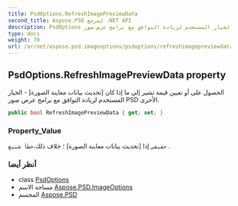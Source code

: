 ```yaml
---
title: PsdOptions.RefreshImagePreviewData
second_title: Aspose.PSD لمرجع .NET API
description: PsdOptions ملكية. الحصول على أو تعيين قيمة تشير إلى ما إذا كان تحديث بيانات معاينة الصورة  الخيار المستخدم لزيادة التوافق مع برامج عرض صور PSD الأخرى.
type: docs
weight: 70
url: /ar/net/aspose.psd.imageoptions/psdoptions/refreshimagepreviewdata/
---
```

## PsdOptions.RefreshImagePreviewData property

الحصول على أو تعيين قيمة تشير إلى ما إذا كان [تحديث بيانات معاينة الصورة] - الخيار المستخدم لزيادة التوافق مع برامج عرض صور PSD الأخرى.

```csharp
public bool RefreshImagePreviewData { get; set; }
```

### Property_Value

`حقيقي` إذا [تحديث بيانات معاينة الصورة] ؛ خلاف ذلك،`خطأ شنيع` .

### أنظر أيضا

* class [PsdOptions](../)
* مساحة الاسم [Aspose.PSD.ImageOptions](../../psdoptions/)
* المجسم [Aspose.PSD](../../../)


